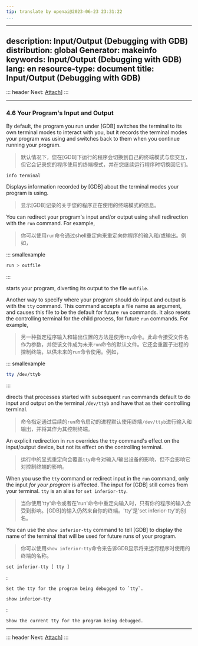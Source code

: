 ```yaml
---
tip: translate by openai@2023-06-23 23:31:22
...
```

---
description: Input/Output (Debugging with GDB)
distribution: global
Generator: makeinfo
keywords: Input/Output (Debugging with GDB)
lang: en
resource-type: document
title: Input/Output (Debugging with GDB)
---
::: header
Next: [Attach](Attach.html#Attach)]
:::

---

### 4.6 Your Program's Input and Output


By default, the program you run under [GDB] switches the terminal to its own terminal modes to interact with you, but it records the terminal modes your program was using and switches back to them when you continue running your program.

> 默认情况下，您在[GDB]下运行的程序会切换到自己的终端模式与您交互，但它会记录您的程序使用的终端模式，并在您继续运行程序时切换回它们。

`info terminal`


Displays information recorded by [GDB] about the terminal modes your program is using.

> 显示[GDB]记录的关于您的程序正在使用的终端模式的信息。


You can redirect your program's input and/or output using shell redirection with the `run` command. For example,

> 你可以使用`run`命令通过shell重定向来重定向你程序的输入和/或输出。例如，

::: smallexample

```bash
run > outfile
```

:::

starts your program, diverting its output to the file `outfile`.


Another way to specify where your program should do input and output is with the `tty` command. This command accepts a file name as argument, and causes this file to be the default for future `run` commands. It also resets the controlling terminal for the child process, for future `run` commands. For example,

> 另一种指定程序输入和输出位置的方法是使用`tty`命令。此命令接受文件名作为参数，并使该文件成为未来`run`命令的默认文件。它还会重置子进程的控制终端，以供未来的`run`命令使用。例如，

::: smallexample

```bash
tty /dev/ttyb
```

:::


directs that processes started with subsequent `run` commands default to do input and output on the terminal `/dev/ttyb` and have that as their controlling terminal.

> 命令指定通过后续的`run`命令启动的进程默认使用终端`/dev/ttyb`进行输入和输出，并将其作为其控制终端。


An explicit redirection in `run` overrides the `tty` command's effect on the input/output device, but not its effect on the controlling terminal.

> 运行中的显式重定向会覆盖`tty`命令对输入/输出设备的影响，但不会影响它对控制终端的影响。


When you use the `tty` command or redirect input in the `run` command, only the input *for your program* is affected. The input for [GDB] still comes from your terminal. `tty` is an alias for `set inferior-tty`.

> 当你使用'tty'命令或者在'run'命令中重定向输入时，只有你的程序的输入会受到影响。[GDB]的输入仍然来自你的终端。'tty'是'set inferior-tty'的别名。


You can use the `show inferior-tty` command to tell [GDB] to display the name of the terminal that will be used for future runs of your program.

> 你可以使用`show inferior-tty`命令来告诉GDB显示将来运行程序时使用的终端的名称。

`set inferior-tty [ tty ]`

:

```
Set the tty for the program being debugged to `tty`.
```

`show inferior-tty`

:

```
Show the current tty for the program being debugged.
```

---

::: header
Next: [Attach](Attach.html#Attach)]
:::
